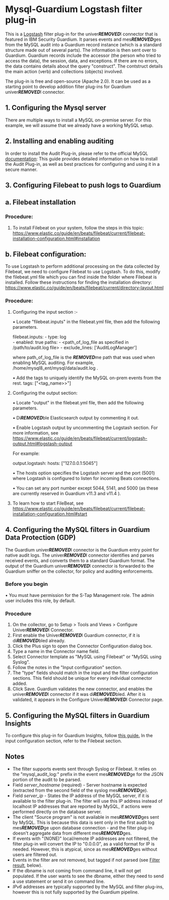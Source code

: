 # Mysql-Guardium Logstash filter plug-in
This is a [Logstash](https://github.com/elastic/logstash) filter plug-in for the univer***REMOVED***l connector that is featured in IBM Security Guardium. It parses events and mes***REMOVED***ges from the MySQL audit into a Guardium record instance (which is a standard structure made out of several parts). The information is then sent over to Guardium. Guardium records include the accessor (the person who tried to access the data), the session, data, and exceptions. If there are no errors, the data contains details about the query "construct". The contstruct details the main action (verb) and collections (objects) involved.

The plug-in is free and open-source (Apache 2.0). It can be used as a starting point to develop addition filter plug-ins for Guardium univer***REMOVED***l connector.

## 1. Configuring the Mysql server
There are multiple ways to install a MySQL on-premise server. For this example, we will assume that we already have a working MySQL setup.
## 2. Installing and enabling auditing
In order to install the Audit Plug-in, please refer to the official MySQL [documentation](https://dev.mysql.com/doc/mysql-secure-deployment-guide/5.7/en/secure-deployment-audit.html):
This guide provides detailed information on how to install the Audit Plug-in, as well as best practices for configuring and using it in a secure manner.


## 3. Configuring Filebeat to push logs to Guardium

## a. Filebeat installation

### Procedure:

1. To install Filebeat on your system, follow the steps in this topic:
   https://www.elastic.co/guide/en/beats/filebeat/current/filebeat-installation-configuration.html#installation

## b. Filebeat configuration:

To use Logstash to perform additional processing on the data collected by Filebeat, we need to configure Filebeat to use Logstash. To do this, modify the filebeat.yml file which you can find inside the folder where Filebeat is installed. Follow these instructions for finding the installation directory:
https://www.elastic.co/guide/en/beats/filebeat/current/directory-layout.html

### Procedure:

1. Configuring the input section :-

   • Locate "filebeat.inputs" in the filebeat.yml file, then add the following parameters.

   	filebeat.inputs:
   		- type: log   
   		- enabled: true
   	paths:
   		- <path_of_log_file as specified in /path/to/audit.log file>
   		- exclude_lines: ['AuditLogManager']

   where path_of_log_file is the ***REMOVED***me path that was used when enabling MySQL auditing. For example, /home/mysql8_ent/mysql/data/audit.log .

   • Add the tags to uniquely identify the MySQL on-prem events from the rest.
   tags: ["<tag_name>>"]

2. Configuring the output section:

   	• Locate "output" in the filebeat.yml file, then add the following parameters.

   	• Di***REMOVED***ble Elasticsearch output by commenting it out.

   	• Enable Logstash output by uncommenting the Logstash section. For more information, see https://www.elastic.co/guide/en/beats/filebeat/current/logstash-output.html#logstash-output

   For example:

   	output.logstash:
   		hosts: ["127.0.0.1:5045"]
   	
   	• The hosts option specifies the Logstash server and the port (5001) where Logstash is configured to listen for incoming Beats connections.

   	• You can set any port number except 5044, 5141, and 5000 (as these are currently reserved in Guardium v11.3 and v11.4 ).

3. To learn how to start FileBeat, see https://www.elastic.co/guide/en/beats/filebeat/current/filebeat-installation-configuration.html#start


## 4. Configuring the MySQL filters in Guardium Data Protection (GDP)

The Guardium univer***REMOVED***l connector is the Guardium entry point for native audit logs.
The univer***REMOVED***l connector identifies and parses received events, and converts them to a standard Guardium format.
The output of the Guardium univer***REMOVED***l connector is forwarded to the Guardium sniffer on the collector, for policy and auditing enforcements.

### Before you begin
• You must have permission for the S-Tap Management role. The admin user includes this role, by default.

### Procedure

1. On the collector, go to Setup > Tools and Views > Configure Univer***REMOVED***l Connector.
2. First enable the Univer***REMOVED***l Guardium connector, if it is di***REMOVED***bled already.
3. Click the Plus sign to open the Connector Configuration dialog box.
4. Type a name in the Connector name field.
5. Select Connector template as "MySQL using Filebeat" or "MySQL using Syslog".
6. Follow the notes in the  "Input configuration" section.
7. The "type" fields should match in the input and the filter configuration sections. This field should be unique for every individual connector added.
8. Click Save. Guardium validates the new connector, and enables the univer***REMOVED***l connector if it was di***REMOVED***bled. After it is validated, it appears in the Configure Univer***REMOVED***l Connector page.

## 5. Configuring the MySQL filters in Guardium Insights
To configure this plug-in for Guardium Insights, follow [this guide.](https://github.com/IBM/univer***REMOVED***l-connectors/blob/main/docs/UC_Configuration_GI.md)
In the input configuration section, refer to the Filebeat section.


## Notes
* The filter supports events sent through Syslog or Filebeat. It relies on the "mysql_audit_log:" prefix in the event mes***REMOVED***ge for the JSON portion of the audit to be parsed.
* Field _server_hostname_ (required) - Server hostname is expected (extracted from the second field of the syslog mes***REMOVED***ge).
* Field _server_ip_ - States the IP address of the MySQL server, if it is available to the filter plug-in. The filter will use this IP address instead of localhost IP addresses that are reported by MySQL, if actions were performed directly on the database server.
* The client "Source program" is not available in mes***REMOVED***ges sent by MySQL. This is because this data is sent only in the first audit log mes***REMOVED***ge upon database connection - and the filter plug-in doesn't aggregate data from different mes***REMOVED***ges.
* If events with "(NONE)" local/remote IP addresses are not filtered, the filter plug-in will convert the IP to "0.0.0.0", as a valid format for IP is needed. However, this is atypical, since as mes***REMOVED***ges without users are filtered out.
* Events in the filter are not removed, but tagged if not parsed (see [Filter result](#filter-result), below).
*  If the dbname is not coming from command line, it will not get populated. If the user wants to see the dbname, either they need to send a use statement or send it on command line.
* *IPv6* addresses are typically supported by the MySQL and filter plug-ins, however this is not fully supported by the Guardium pipeline.
